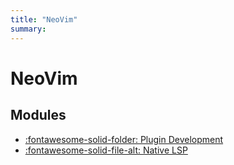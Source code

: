 ```yaml
---
title: "NeoVim"
summary: 
---
```


NeoVim
===

Modules
---

- [:fontawesome-solid-folder: Plugin Development](plugin-development/index.md)
- [:fontawesome-solid-file-alt: Native LSP](01-native-lsp.md)
